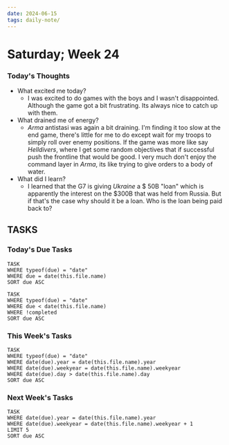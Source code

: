 ```yaml
---
date: 2024-06-15
tags: daily-note/
---
```


#  Saturday; Week  24



### Today's Thoughts

- What excited me today?
	- I was excited to do games with the boys and I wasn't disappointed. Although the game got a bit frustrating. Its always nice to catch up with them. 
- What drained me of energy?
	- _Arma_ antistasi was again a bit draining. I'm finding it too slow at the end game, there's little for me to do except wait for my troops to simply roll over enemy positions. If the game was more like say _Helldivers_, where I get some random objectives that if successful push the frontline that would be good. I very much don't enjoy the command layer in _Arma_, its like trying to give orders to a body of water.
- What did I learn?
	- I learned that the G7 is giving _Ukraine_ a &dollar; 50B "loan" which is apparently the interest on the &dollar;300B that was held from Russia. But if that's the case why should it be a loan. Who is the loan being paid back to? 


## TASKS



### Today's Due Tasks
```dataview
TASK 
WHERE typeof(due) = "date"
WHERE due = date(this.file.name)
SORT due ASC
```
```dataview
TASK 
WHERE typeof(due) = "date"
WHERE due < date(this.file.name)
WHERE !completed
SORT due ASC
```

### This Week's Tasks
```dataview
TASK 
WHERE typeof(due) = "date"
WHERE date(due).year = date(this.file.name).year
WHERE date(due).weekyear = date(this.file.name).weekyear
WHERE date(due).day > date(this.file.name).day
SORT due ASC
```

### Next Week's Tasks
```dataview
TASK 
WHERE date(due).year = date(this.file.name).year
WHERE date(due).weekyear = date(this.file.name).weekyear + 1
LIMIT 5
SORT due ASC
```
